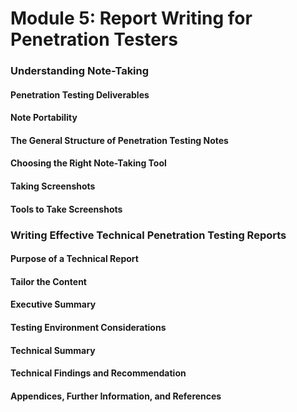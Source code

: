 # Module 5: Report Writing for Penetration Testers

### Understanding Note-Taking

#### Penetration Testing Deliverables

#### Note Portability

#### The General Structure of Penetration Testing Notes

#### Choosing the Right Note-Taking Tool

#### Taking Screenshots

#### Tools to Take Screenshots

### Writing Effective Technical Penetration Testing Reports

#### Purpose of a Technical Report

#### Tailor the Content

#### Executive Summary

#### Testing Environment Considerations

#### Technical Summary

#### Technical Findings and Recommendation

#### Appendices, Further Information, and References
